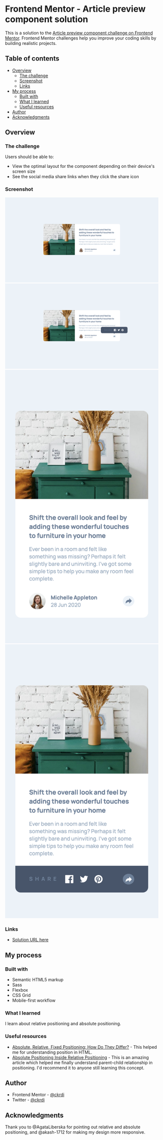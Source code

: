 # Frontend Mentor - Article preview component solution

This is a solution to the [Article preview component challenge on Frontend Mentor](https://www.frontendmentor.io/challenges/article-preview-component-dYBN_pYFT). Frontend Mentor challenges help you improve your coding skills by building realistic projects.

## Table of contents

- [Overview](#overview)
  - [The challenge](#the-challenge)
  - [Screenshot](#screenshot)
  - [Links](#links)
- [My process](#my-process)
  - [Built with](#built-with)
  - [What I learned](#what-i-learned)
  - [Useful resources](#useful-resources)
- [Author](#author)
- [Acknowledgments](#acknowledgments)

## Overview

### The challenge

Users should be able to:

- View the optimal layout for the component depending on their device's screen size
- See the social media share links when they click the share icon

### Screenshot

![Desktop](./screenshot/desktopscreenshot.png)
![Desktop active](./screenshot/desktopscreenshot-active.png)
![Mobile](./screenshot/mobilescreenshot.png)
![Mobile active](./screenshot/mobilescreenshot-active.png)

### Links

- [Solution URL here](https://ckrdi.github.io/article-preview-component/)

## My process

### Built with

- Semantic HTML5 markup
- Sass
- Flexbox
- CSS Grid
- Mobile-first workflow

### What I learned

I learn about relative positioning and absolute positioning.

### Useful resources

- [Absolute, Relative, Fixed Positioning: How Do They Differ?](https://css-tricks.com/absolute-relative-fixed-positioining-how-do-they-differ/) - This helped me for understanding position in HTML.
- [Absolute Positioning Inside Relative Positioning](https://css-tricks.com/absolute-positioning-inside-relative-positioning/) - This is an amazing article which helped me finally understand parent-child relationship in positioning. I'd recommend it to anyone still learning this concept.

## Author

- Frontend Mentor - [@ckrdi](https://www.frontendmentor.io/profile/ckrdi)
- Twitter - [@ckrdi](https://www.twitter.com/ckrdi)

## Acknowledgments

Thank you to @AgataLiberska for pointing out relative and absolute positioning, and
@akash-1712 for making my design more responsive.
